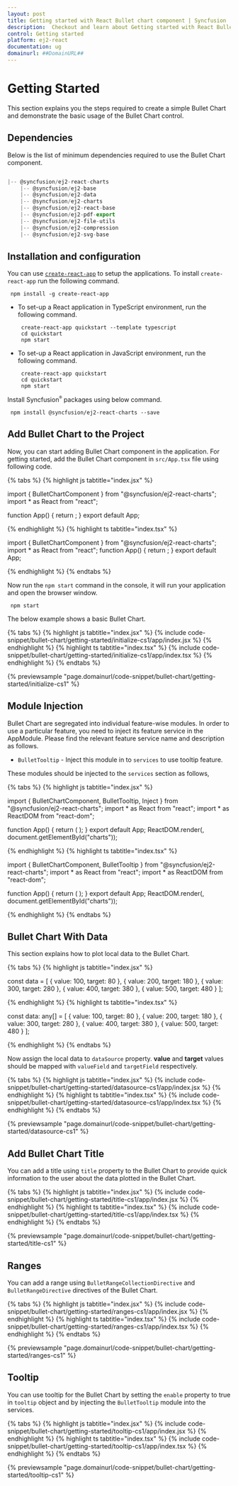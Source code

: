 ```yaml
---
layout: post
title: Getting started with React Bullet chart component | Syncfusion
description:  Checkout and learn about Getting started with React Bullet chart component of Syncfusion Essential JS 2 and more details.
control: Getting started 
platform: ej2-react
documentation: ug
domainurl: ##DomainURL##
---
```


<!-- markdownlint-disable MD036 -->

# Getting Started

This section explains you the steps required to create a simple Bullet Chart and demonstrate the basic usage of the Bullet Chart control.

## Dependencies

Below is the list of minimum dependencies required to use the Bullet Chart component.

```javascript

|-- @syncfusion/ej2-react-charts
    |-- @syncfusion/ej2-base
    |-- @syncfusion/ej2-data
    |-- @syncfusion/ej2-charts
    |-- @syncfusion/ej2-react-base
    |-- @syncfusion/ej2-pdf-export
    |-- @syncfusion/ej2-file-utils
    |-- @syncfusion/ej2-compression
    |-- @syncfusion/ej2-svg-base
```

## Installation and configuration

You can use [`create-react-app`](https://github.com/facebookincubator/create-react-app) to setup the applications.
To install `create-react-app` run the following command.

   ```
    npm install -g create-react-app
   ```

* To set-up a React application in TypeScript environment, run the following command.

    ```
     create-react-app quickstart --template typescript
     cd quickstart
     npm start
   ```
* To set-up a React application in JavaScript environment, run the following command.
   ```
    create-react-app quickstart
    cd quickstart
    npm start
   ```

Install Syncfusion<sup style="font-size:70%">&reg;</sup> packages using below command.

  ```
   npm install @syncfusion/ej2-react-charts --save
  ```

## Add Bullet Chart to the Project

Now, you can start adding Bullet Chart component in the application.
For getting started, add the Bullet Chart component in `src/App.tsx` file using following code.

{% tabs %}
{% highlight js tabtitle="index.jsx" %}

import { BulletChartComponent } from "@syncfusion/ej2-react-charts";
import * as React from "react";

function App() {
    return <BulletChartComponent />;
}
export default App;

{% endhighlight %}
{% highlight ts tabtitle="index.tsx" %}

import { BulletChartComponent } from "@syncfusion/ej2-react-charts";
import * as React from "react";
function App() {
    return <BulletChartComponent />;
}
export default App;

{% endhighlight %}
{% endtabs %}

Now run the `npm start` command in the console, it will run your application and open the browser window.

   ``` 
    npm start
   ```

The below example shows a basic Bullet Chart.

{% tabs %}
{% highlight js tabtitle="index.jsx" %}
{% include code-snippet/bullet-chart/getting-started/initialize-cs1/app/index.jsx %}
{% endhighlight %}
{% highlight ts tabtitle="index.tsx" %}
{% include code-snippet/bullet-chart/getting-started/initialize-cs1/app/index.tsx %}
{% endhighlight %}
{% endtabs %}

 {% previewsample "page.domainurl/code-snippet/bullet-chart/getting-started/initialize-cs1" %}

## Module Injection

Bullet Chart are segregated into individual feature-wise modules. In order to use a particular feature, you need to inject its feature service in the AppModule. Please find the relevant feature service name and description as follows.

* `BulletTooltip` - Inject this module in to `services` to use tooltip feature.

These modules should be injected to the `services` section as follows,


{% tabs %}
{% highlight js tabtitle="index.jsx" %}

import { BulletChartComponent, BulletTooltip, Inject } from "@syncfusion/ej2-react-charts";
import * as React from "react";
import * as ReactDOM from "react-dom";

function App() {
    return (
      <BulletChartComponent id="bulletChart">
        <Inject services={[BulletTooltip]} />
      </BulletChartComponent>
    );
}
export default App;
ReactDOM.render(<App />, document.getElementById("charts"));

{% endhighlight %}
{% highlight ts tabtitle="index.tsx" %}

import { BulletChartComponent, BulletTooltip } from "@syncfusion/ej2-react-charts";
import * as React from "react";
import * as ReactDOM from "react-dom";

function App() {
    return (<BulletChartComponent id="bulletChart">
        <Inject services={[BulletTooltip]}/>
      </BulletChartComponent>);
}
export default App;
ReactDOM.render(<App />, document.getElementById("charts"));

{% endhighlight %}
{% endtabs %}


## Bullet Chart With Data

This section explains how to plot local data to the Bullet Chart.


{% tabs %}
{% highlight js tabtitle="index.jsx" %}

const data = [
    { value: 100, target: 80 },
    { value: 200, target: 180 },
    { value: 300, target: 280 },
    { value: 400, target: 380 },
    { value: 500, target: 480 }
];

{% endhighlight %}
{% highlight ts tabtitle="index.tsx" %}

const data: any[] = [
  { value: 100, target: 80 },
  { value: 200, target: 180 },
  { value: 300, target: 280 },
  { value: 400, target: 380 },
  { value: 500, target: 480 }
];

{% endhighlight %}
{% endtabs %}

Now assign the local data to `dataSource` property. **value** and **target** values should be mapped with `valueField` and `targetField` respectively.

{% tabs %}
{% highlight js tabtitle="index.jsx" %}
{% include code-snippet/bullet-chart/getting-started/datasource-cs1/app/index.jsx %}
{% endhighlight %}
{% highlight ts tabtitle="index.tsx" %}
{% include code-snippet/bullet-chart/getting-started/datasource-cs1/app/index.tsx %}
{% endhighlight %}
{% endtabs %}

 {% previewsample "page.domainurl/code-snippet/bullet-chart/getting-started/datasource-cs1" %}

## Add Bullet Chart Title

You can add a title using `title` property to the Bullet Chart to provide quick information to the user about the data plotted in the Bullet Chart.

{% tabs %}
{% highlight js tabtitle="index.jsx" %}
{% include code-snippet/bullet-chart/getting-started/title-cs1/app/index.jsx %}
{% endhighlight %}
{% highlight ts tabtitle="index.tsx" %}
{% include code-snippet/bullet-chart/getting-started/title-cs1/app/index.tsx %}
{% endhighlight %}
{% endtabs %}

 {% previewsample "page.domainurl/code-snippet/bullet-chart/getting-started/title-cs1" %}

## Ranges

You can add a range using `BulletRangeCollectionDirective` and `BulletRangeDirective` directives of the Bullet Chart.

{% tabs %}
{% highlight js tabtitle="index.jsx" %}
{% include code-snippet/bullet-chart/getting-started/ranges-cs1/app/index.jsx %}
{% endhighlight %}
{% highlight ts tabtitle="index.tsx" %}
{% include code-snippet/bullet-chart/getting-started/ranges-cs1/app/index.tsx %}
{% endhighlight %}
{% endtabs %}

 {% previewsample "page.domainurl/code-snippet/bullet-chart/getting-started/ranges-cs1" %}

## Tooltip

You can use tooltip for the Bullet Chart by setting the `enable` property to true in `tooltip` object and by injecting the `BulletTooltip` module into the services.

{% tabs %}
{% highlight js tabtitle="index.jsx" %}
{% include code-snippet/bullet-chart/getting-started/tooltip-cs1/app/index.jsx %}
{% endhighlight %}
{% highlight ts tabtitle="index.tsx" %}
{% include code-snippet/bullet-chart/getting-started/tooltip-cs1/app/index.tsx %}
{% endhighlight %}
{% endtabs %}

 {% previewsample "page.domainurl/code-snippet/bullet-chart/getting-started/tooltip-cs1" %}